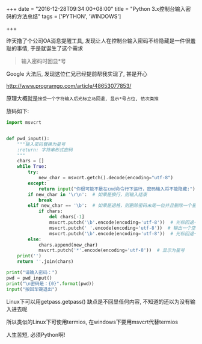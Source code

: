 +++
date = "2016-12-28T09:34:00+08:00"
title = "Python 3.x控制台输入密码的方法总结"
tags = ['PYTHON', 'WINDOWS']

+++

昨天撸了个公司OA消息提醒工具, 发现让人在控制台输入密码不给隐藏是一件很羞耻的事情, 于是就诞生了这个需求

> 输入密码时回显*号

Google 大法后, 发现这位仁兄已经提前帮我实现了, 甚是开心

<http://www.programgo.com/article/48653077853/>

原理大概就是`接受一个字符输入后光标立马回退, 显示*号占位, 依次类推`

放码如下:

```python
import msvcrt


def pwd_input():
    """输入密码替换为星号
    :return: 字符串形式密码
    """
    chars = []
    while True:
        try:
            new_char = msvcrt.getch().decode(encoding="utf-8")
        except:
            return input("你很可能不是在cmd命令行下运行，密码输入将不能隐藏:")
        if new_char in '\r\n':  # 如果是换行，则输入结束
            break
        elif new_char == '\b':  # 如果是退格，则删除密码末尾一位并且删除一个星号
            if chars:
                del chars[-1]
                msvcrt.putch('\b'.encode(encoding='utf-8'))  # 光标回退一格
                msvcrt.putch(' '.encode(encoding='utf-8'))  # 输出一个空格覆盖原来的星号
                msvcrt.putch('\b'.encode(encoding='utf-8'))  # 光标回退一格准备接受新的输入
        else:
            chars.append(new_char)
            msvcrt.putch('*'.encode(encoding='utf-8'))  # 显示为星号
    print('')
    return ''.join(chars)

print("请输入密码：")
pwd = pwd_input()
print("\n密码是：{0}".format(pwd))
input("按回车键退出")
```



Linux下可以用getpass.getpass() 缺点是不回显任何内容, 不知道的还以为没有输入进去呢

所以类似的Linux下可使用termios, 在windows下要用msvcrt代替termios



人生苦短, 必须Python啊!